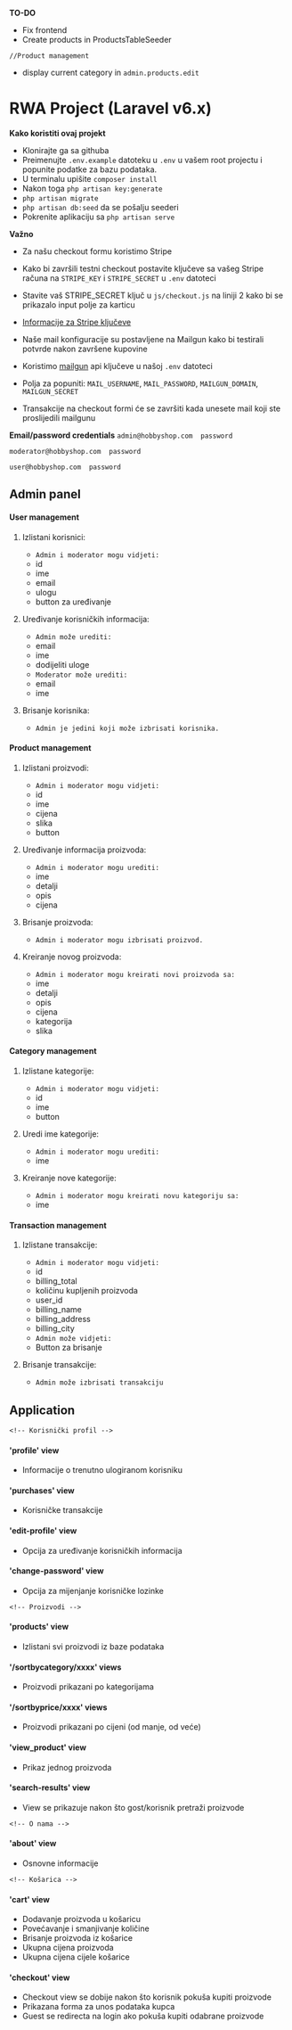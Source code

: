 **TO-DO**

- Fix frontend
- Create products in ProductsTableSeeder

`//Product management`
- display current category in `admin.products.edit`


# RWA Project (Laravel v6.x)

**Kako koristiti ovaj projekt**

- Klonirajte ga sa githuba
- Preimenujte `.env.example` datoteku u `.env` u vašem root projectu i popunite podatke za bazu podataka.
- U terminalu upišite `composer install`
- Nakon toga `php artisan key:generate` 
- `php artisan migrate`
- `php artisan db:seed` da se pošalju seederi
- Pokrenite aplikaciju sa `php artisan serve`

**Važno**
- Za našu checkout formu koristimo Stripe
- Kako bi završili testni checkout postavite ključeve sa vašeg Stripe računa na `STRIPE_KEY` i `STRIPE_SECRET` u `.env` datoteci
- Stavite vaš STRIPE_SECRET ključ u `js/checkout.js` na liniji 2 kako bi se prikazalo input polje za karticu
- [Informacije za Stripe ključeve](https://stripe.com/docs/keys)

- Naše mail konfiguracije su postavljene na Mailgun kako bi testirali potvrde nakon završene kupovine
- Koristimo [mailgun](https://mail.com/) api ključeve u našoj `.env` datoteci
- Polja za popuniti: `MAIL_USERNAME`, `MAIL_PASSWORD`, `MAILGUN_DOMAIN`, `MAILGUN_SECRET`
- Transakcije na checkout formi će se završiti kada unesete mail koji ste proslijedili mailgunu

**Email/password credentials**
`admin@hobbyshop.com  password`

`moderator@hobbyshop.com  password`

`user@hobbyshop.com  password`


## Admin panel

#### User management

1. Izlistani korisnici:
    - `Admin i moderator mogu vidjeti:`
    - id
    - ime
    - email
    - ulogu
    - button za uređivanje

2. Uređivanje korisničkih informacija:
    - `Admin može urediti:`
    - email
    - ime
    - dodijeliti uloge
    - `Moderator može urediti:`
    - email
    - ime

3. Brisanje korisnika:
    - `Admin je jedini koji može izbrisati korisnika.`


#### Product management

1. Izlistani proizvodi:
    - `Admin i moderator mogu vidjeti:`
    - id
    - ime
    - cijena
    - slika
    - button 

2. Uređivanje informacija proizvoda:
    - `Admin i moderator mogu urediti:`
    - ime
    - detalji
    - opis
    - cijena

3. Brisanje proizvoda:
    - `Admin i moderator mogu izbrisati proizvod.`

4. Kreiranje novog proizvoda:
    - `Admin i moderator mogu kreirati novi proizvoda sa:`
    - ime
    - detalji
    - opis
    - cijena
    - kategorija
    - slika

#### Category management

1. Izlistane kategorije:
    - `Admin i moderator mogu vidjeti:`
    - id
    - ime
    - button

2. Uredi ime kategorije:
    - `Admin i moderator mogu urediti:`
    - ime

3. Kreiranje nove kategorije:
    - `Admin i moderator mogu kreirati novu kategoriju sa:`
    - ime

#### Transaction management

1. Izlistane transakcije:
    - `Admin i moderator mogu vidjeti:`
    - id
    - billing_total
    - količinu kupljenih proizvoda
    - user_id
    - billing_name
    - billing_address
    - billing_city
    - `Admin može vidjeti:`
    - Button za brisanje

2. Brisanje transakcije:
    - `Admin može izbrisati transakciju`

## Application

`<!-- Korisnički profil -->`

#### 'profile' view

- Informacije o trenutno ulogiranom korisniku

#### 'purchases' view

- Korisničke transakcije

#### 'edit-profile' view

- Opcija za uređivanje korisničkih informacija

#### 'change-password' view

- Opcija za mijenjanje korisničke lozinke

`<!-- Proizvodi -->`

#### 'products' view

- Izlistani svi proizvodi iz baze podataka 

#### '/sortbycategory/xxxx' views

- Proizvodi prikazani po kategorijama

#### '/sortbyprice/xxxx' views

- Proizvodi prikazani po cijeni (od manje, od veće)

#### 'view_product' view

- Prikaz jednog proizvoda

#### 'search-results' view

- View se prikazuje nakon što gost/korisnik pretraži proizvode

`<!-- O nama -->`

#### 'about' view

- Osnovne informacije

`<!-- Košarica -->`

#### 'cart' view

- Dodavanje proizvoda u košaricu
- Povećavanje i smanjivanje količine
- Brisanje proizvoda iz košarice
- Ukupna cijena proizvoda
- Ukupna cijena cijele košarice

#### 'checkout' view

- Checkout view se dobije nakon što korisnik pokuša kupiti proizvode
- Prikazana forma za unos podataka kupca
- Guest se redirecta na login ako pokuša kupiti odabrane proizvode




